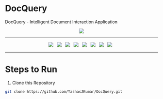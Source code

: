 # DocQuery
DocQuery - Intelligent Document Interaction Application

<div align="center">
<image src="https://www.google.com/url?sa=i&url=https%3A%2F%2Fgiphy.com%2Fexplore%2Flearning-robot&psig=AOvVaw39cPngRZhYA-e7fACW_juT&ust=1720871265253000&source=images&cd=vfe&opi=89978449&ved=0CBAQjRxqFwoTCOCu6JW3oYcDFQAAAAAdAAAAABAe"/>
</div>

------------------------

<div align="center">
  <a><img src="https://custom-icon-badges.demolab.com/badge/Streamlit-000000?style=for-the-badge&logo=streamlit"></a> &nbsp;
  <a><img src="https://custom-icon-badges.demolab.com/badge/GROQ Cloud-FFFFFF?style=for-the-badge&logo=groq"></a> &nbsp;
  <a><img src="https://img.shields.io/badge/python-3670A0?style=for-the-badge&logo=python&logoColor=ffdd54"></a> &nbsp;
  <a><img src="https://img.shields.io/badge/Llama 3-0467DF?style=for-the-badge&logo=meta&logoColor=white"></a> &nbsp;
  <a><img src="https://custom-icon-badges.demolab.com/badge/embedding 001-FFFFFF?style=for-the-badge&logo=google"></a> &nbsp;
  <a><img src="https://custom-icon-badges.demolab.com/badge/Langchain-FBEEE9?style=for-the-badge&logo=ln"></a> &nbsp;
  <a><img src="https://custom-icon-badges.demolab.com/badge/FAISS DB-999999?style=for-the-badge&logo=faiss"></a> &nbsp;
  <a><img src="https://custom-icon-badges.demolab.com/badge/images.png?logo=mistral"</a> &nbsp;
</div>

------------------------

# Steps to Run 

1. Clone this Repository
```bash
git clone https://github.com/YashasJKumar/DocQuery.git
```
